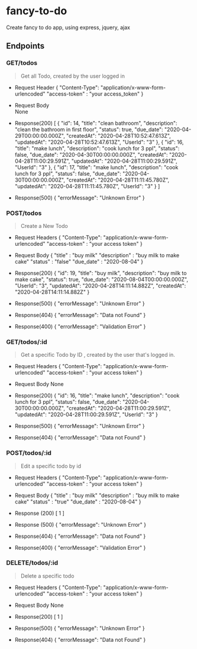 # fancy-to-do
Create fancy to do app, using express, jquery, ajax

## Endpoints
### GET/todos
> Get all Todo, created by the user logged in 
- Request Header
    {
        "Content-Type": "application/x-www-form-urlencoded"
        "access-token" : "your access_token"
    }

- Request Body      
  None
- Response(200)
[
    {
        "id": 14,
        "title": "clean bathroom",
        "description": "clean the bathroom in first floor",
        "status": true,
        "due_date": "2020-04-29T00:00:00.000Z",
        "createdAt": "2020-04-28T10:52:47.613Z",
        "updatedAt": "2020-04-28T10:52:47.613Z",
        "UserId": "3"
    },
    {
        "id": 16,
        "title": "make lunch",
        "description": "cook lunch for 3 ppl",
        "status": false,
        "due_date": "2020-04-30T00:00:00.000Z",
        "createdAt": "2020-04-28T11:00:29.591Z",
        "updatedAt": "2020-04-28T11:00:29.591Z",
        "UserId": "3"
    },
    {
        "id": 17,
        "title": "make lunch",
        "description": "cook lunch for 3 ppl",
        "status": false,
        "due_date": "2020-04-30T00:00:00.000Z",
        "createdAt": "2020-04-28T11:11:45.780Z",
        "updatedAt": "2020-04-28T11:11:45.780Z",
        "UserId": "3"
    }
]

- Response(500)
{
    "errorMessage": "Unknown Error"
}


### POST/todos
> Create a New Todo
- Request Headers 
    {
        "Content-Type": "application/x-www-form-urlencoded"
        "access-token" : "your access token"
    }
- Request Body
{
    "title" : "buy milk"
    "description" : "buy milk to make cake"
    "status" : "false"
    "due_date" : "2020-08-04"
}
- Response(200)
{
    "id": 19,
    "title": "buy milk",
    "description": "buy milk to make cake",
    "status": true,
    "due_date": "2020-08-04T00:00:00.000Z",
    "UserId": "3",
    "updatedAt": "2020-04-28T14:11:14.882Z",
    "createdAt": "2020-04-28T14:11:14.882Z"
}
- Response(500)
{
    "errorMessage": "Unknown Error"
}
- Response(404)
{
    "errorMessage": "Data not Found"
}

- Response(400)
{
    "errorMessage": "Validation Error"
}

###  GET/todos/:id
> Get a specific Todo by ID , created by the user that's logged in.
- Request Headers
    {
        "Content-Type": "application/x-www-form-urlencoded"
        "access-token" : "your access token"
    }
- Request Body
  None

- Response(200)
{
    "id": 16,
    "title": "make lunch",
    "description": "cook lunch for 3 ppl",
    "status": false,
    "due_date": "2020-04-30T00:00:00.000Z",
    "createdAt": "2020-04-28T11:00:29.591Z",
    "updatedAt": "2020-04-28T11:00:29.591Z",
    "UserId": "3"
}
- Response(500)
{
    "errorMessage": "Unknown Error"
}
- Response(404)
{
    "errorMessage": "Data not Found"
}



### POST/todos/:id
> Edit a specific todo by id 
- Request Headers 
    {
        "Content-Type": "application/x-www-form-urlencoded"
        "access-token" : "your access token"
    }

- Request Body
{
    "title" : "buy milk"
    "description" : "buy milk to make cake"
    "status" : "true"
    "due_date" : "2020-08-04"
}
- Response (200)
[
    1
]
- Response (500)
{
    "errorMessage": "Unknown Error"
}
- Response(404)
{
    "errorMessage": "Data not Found"
}

- Response(400)
{
    "errorMessage": "Validation Error"
}
### DELETE/todos/:id
> Delete a specific todo
- Request Headers 
    {
        "Content-Type": "application/x-www-form-urlencoded"
        "access-token" : "your access token"
    }

- Request Body
  None

- Response(200)
[
    1
]
- Response(500)
{
    "errorMessage": "Unknown Error"
}
- Response(404)
{
    "errorMessage": "Data not Found"
}
